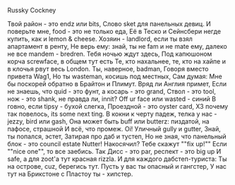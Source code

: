 Russky Cockney

Твой район - это endz или bits,
Слово sket для панельных девиц.
И поверьте мне, food - это не только еда,
Её в Теско и Сейнсбери негде купить, как и lemon & cheese.
Хозяин - landlord, если ты взял апартамент в ренту,
Не верь ему: знай, ты не fam и не mate ему, далеко не все mandem - bredren.
Тебя ночью ждут здесь,
Под капюшоном корча screwface, в общем тут есть
Те, кто нахальнее, те, кто на хайпе и в клочья рвут весь London.
Ты, наверное, badman,
Говоря вместо привета Wag1,
Но ты wasteman, косишь под местных,
Сам думая: Мне бы поскорей обратно в Брайтон и Плимут.
Вряд ли Англия примет,
Если не знаешь, что quid - это фунт, а косарь - это grand,
Ствол - это tool, нож - это shank, не правда ли, innit?
Off ur face или wasted - синий
В говно, если tipsy - бухой слегка,
Проездной - это oyster card,
ХЗ почему так повелось, its some next ting.
В кокни к черту падеж, телка у нас - jezzy, bird или gash,
Она может быть buff или butterz: пиздатой, на пафосе, страшной
И всё, что промеж. Oi! Уличный gully и gutter,
Знай, ты попался, эстет,
Затирая про даб и тустеп,
Но не зная, что панельный блок - это council estate
Nutter! Накосячил? Тебе скажут ""fix up!""
Если ""nice one"", то все заебись. Так
Дисс - это par, респект - это big up
И safe, а для zoot'а тут красная rizzlа.
И для каждого дабстеп-туриста:
Ты на острове, cuz, берегись тут.
Пусть у вас ты опасный и гангстер,
У нас тут на Брикстоне с Пластоу ты - хипстер.
